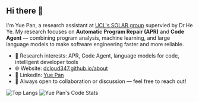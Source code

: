 ## Hi there 👋

I'm Yue Pan, a research assistant at [UCL's SOLAR group](https://solar.cs.ucl.ac.uk/) supervied by Dr.He Ye. My research focuses on **Automatic Program Repair (APR)** and **Code Agent** — combining program analysis, machine learning, and large language models to make software engineering faster and more reliable.

* 🔬 Research interests: APR, Code Agent, language models for code, intelligent developer tools
* 🌐 Website: [dcloud347.github.io/about](https://dcloud347.github.io/about/)
* 💼 LinkedIn: [Yue Pan](https://www.linkedin.com/in/yue-pan-b35aa1322/)
* 🤝 Always open to collaboration or discussion — feel free to reach out!

![Top Langs](https://github-readme-stats.vercel.app/api/top-langs/?username=dcloud347\&layout=compact)
![Yue Pan's Code Stats](https://github-readme-stats.vercel.app/api?username=dcloud347&show_icons=true&count_private=true&include_all_commits=true&hide=prs)

